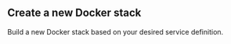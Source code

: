 <!-- usedin: [ _legacy_docker/Toolbelt/stacks-v1.md, _maestro/Toolbelt/stacks-v1.md, _node/toolbelt/stacks-v1.md, _rails/Toolbelt/stacks-v1.md] -->


## Create a new Docker stack

Build a new Docker stack based on your desired service definition.

